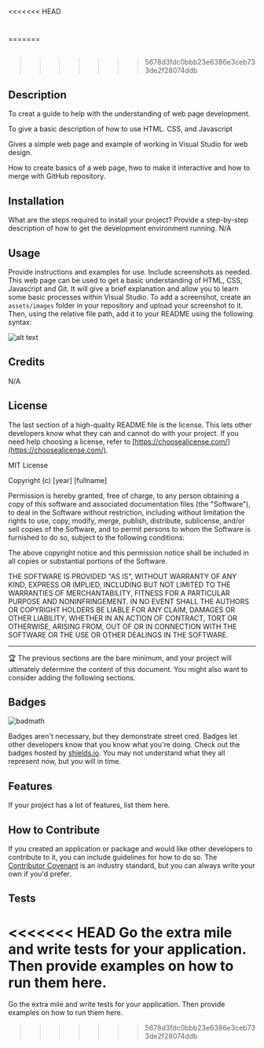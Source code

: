 <<<<<<< HEAD
# <Prework-Study-Guide>
=======
## <Prework-Study-Guide>
>>>>>>> 5678d3fdc0bbb23e6386e3ceb733de2f28074ddb

## Description

To creat a guide to help with the understanding of web page development.

To give a basic description of how to use HTML. CSS, and Javascript

Gives a simple web page and example of working in Visual Studio for web design.

How to create basics of a web page, hwo to make it interactive and how to merge with GitHub repository.



## Installation

What are the steps required to install your project? Provide a step-by-step description of how to get the development environment running.
N/A

## Usage

Provide instructions and examples for use. Include screenshots as needed.
This web page can be used to get a basic understanding of HTML, CSS, Javascript and Git. It will give a brief explanation and allow you to learn some basic processes within Visual Studio.
To add a screenshot, create an `assets/images` folder in your repository and upload your screenshot to it. Then, using the relative file path, add it to your README using the following syntax:

![alt text](assets/images/screenshot.png)

## Credits

N/A


## License

The last section of a high-quality README file is the license. This lets other developers know what they can and cannot do with your project. If you need help choosing a license, refer to [https://choosealicense.com/](https://choosealicense.com/).

MIT License

Copyright (c) [year] [fullname]

Permission is hereby granted, free of charge, to any person obtaining a copy
of this software and associated documentation files (the "Software"), to deal
in the Software without restriction, including without limitation the rights
to use, copy, modify, merge, publish, distribute, sublicense, and/or sell
copies of the Software, and to permit persons to whom the Software is
furnished to do so, subject to the following conditions:

The above copyright notice and this permission notice shall be included in all
copies or substantial portions of the Software.

THE SOFTWARE IS PROVIDED "AS IS", WITHOUT WARRANTY OF ANY KIND, EXPRESS OR
IMPLIED, INCLUDING BUT NOT LIMITED TO THE WARRANTIES OF MERCHANTABILITY,
FITNESS FOR A PARTICULAR PURPOSE AND NONINFRINGEMENT. IN NO EVENT SHALL THE
AUTHORS OR COPYRIGHT HOLDERS BE LIABLE FOR ANY CLAIM, DAMAGES OR OTHER
LIABILITY, WHETHER IN AN ACTION OF CONTRACT, TORT OR OTHERWISE, ARISING FROM,
OUT OF OR IN CONNECTION WITH THE SOFTWARE OR THE USE OR OTHER DEALINGS IN THE
SOFTWARE.

---

🏆 The previous sections are the bare minimum, and your project will ultimately determine the content of this document. You might also want to consider adding the following sections.

## Badges

![badmath](https://img.shields.io/github/languages/top/nielsenjared/badmath)

Badges aren't necessary, but they demonstrate street cred. Badges let other developers know that you know what you're doing. Check out the badges hosted by [shields.io](https://shields.io/). You may not understand what they all represent now, but you will in time.

## Features

If your project has a lot of features, list them here.

## How to Contribute

If you created an application or package and would like other developers to contribute to it, you can include guidelines for how to do so. The [Contributor Covenant](https://www.contributor-covenant.org/) is an industry standard, but you can always write your own if you'd prefer.

## Tests

<<<<<<< HEAD
Go the extra mile and write tests for your application. Then provide examples on how to run them here.
=======
Go the extra mile and write tests for your application. Then provide examples on how to run them here.
>>>>>>> 5678d3fdc0bbb23e6386e3ceb733de2f28074ddb
